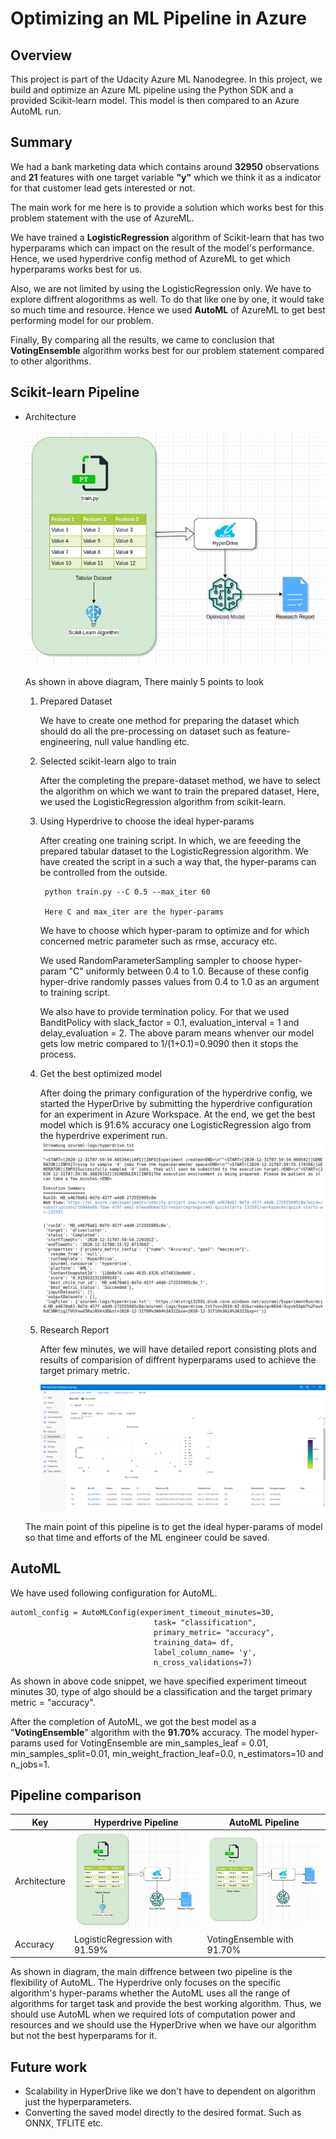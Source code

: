 # Optimizing an ML Pipeline in Azure

## Overview
This project is part of the Udacity Azure ML Nanodegree.
In this project, we build and optimize an Azure ML pipeline using the Python SDK and a provided Scikit-learn model.
This model is then compared to an Azure AutoML run.

## Summary

We had a bank marketing data which contains around <b>32950</b> observations and <b>21</b> features with one target variable <b>"y"</b> which we think it as a indicator for that customer lead gets interested or not.

The main work for me here is to provide a solution which works best for this problem statement with the use of AzureML.

We have trained a <b>LogisticRegression</b> algorithm of Scikit-learn that has two hyperparams which can impact on the result of the model's performance. Hence, we used hyperdrive config method of AzureML to get which hyperparams works best for us.

Also, we are not limited by using the LogisticRegression only. We have to explore diffrent alogorithms as well. To do that like one by one, it would take so much time and resource. Hence we used <b>AutoML</b> of AzureML to get best performing model for our problem.

Finally, By comparing all the results, we came to conclusion that <b>VotingEnsemble</b> algorithm works best for our problem statement compared to other algorithms.


## Scikit-learn Pipeline

- Architecture

    ![Architecture](./images/scikit-learn-pipeline.jpg)
    
    As shown in above diagram, There mainly 5 points to look
    1. Prepared Dataset
       
       We have to create one method for preparing the dataset which should do all the pre-processing on dataset such as feature-engineering, null value handling etc.
    2. Selected scikit-learn algo to train
       
       After the completing the prepare-dataset method, we have to select the algorithm  on which we want to train the prepared dataset, Here, we used the LogisticRegression algorithm from scikit-learn.
    3. Using Hyperdrive to choose the ideal hyper-params
    
        After creating one training script. In which, we are feeeding the prepared tabular dataset to the LogisticRegression algorithm. We have created the script in a such a way that, the hyper-params can be controlled from the outside.
                
            python train.py --C 0.5 --max_iter 60 
            
            Here C and max_iter are the hyper-params
                
        We have to choose which hyper-param to optimize and for which concerned  metric parameter such as rmse, accuracy etc. 
                    
        We used RandomParameterSampling sampler to choose hyper-param "C" uniformly between 0.4 to 1.0. Because of these config hyper-drive randomly passes values from 0.4 to 1.0 as an argument to training script.
        
        We also have to provide termination policy. For that we used BanditPolicy with slack_factor = 0.1, evaluation_interval = 1 and delay_evaluation = 2. The above param means whenver our model gets low metric compared to 1/(1+0.1)=0.9090 then it stops the process.         
    4. Get the best optimized model
        
        After doing the primary configuration of the hyperdrive config, we started the HyperDrive by submitting the hyperdrive configuration for an experiment in Azure Workspace. At the end, we get the best model which is 91.6% accuracy one LogisticRegression algo from the hyperdrive experiment run.
        ![hyper-drive-output](./images/hyper_drive_output.png)        
    5. Research Report
        
        After few minutes, we will have detailed report consisting plots and results of comparision of diffrent hyperparams used to achieve the target primary metric.
        
         ![hyper-drive-report](./images/metrics.PNG)
    
       
    
   The main point of this pipeline is to get the ideal hyper-params of model so that time and efforts of the ML engineer could be saved.


## AutoML

  We have used following configuration for AutoML.
    
    automl_config = AutoMLConfig(experiment_timeout_minutes=30,
                                    task= "classification",
                                    primary_metric= "accuracy",
                                    training_data= df,
                                    label_column_name= 'y',
                                    n_cross_validations=7)
                                    

  As shown in above code snippet, we have specified experiment timeout minutes 30, type of algo should be a classification and the target primary metric = "accuracy".
  
  After the completion of AutoML, we got the best model as a "<b>VotingEnsemble</b>" algorithm with the <b>91.70%</b> accuracy. The model hyper-params used for VotingEnsemble are  min_samples_leaf = 0.01, min_samples_split=0.01, min_weight_fraction_leaf=0.0, n_estimators=10 and n_jobs=1.
 

## Pipeline comparison



Key | Hyperdrive Pipeline | AutoML Pipeline
| ------------- | ------------- | ------------- 
Architecture | ![!hyperdrive](./images/scikit-learn-pipeline.jpg) | ![!hyperdrive](./images/automl_pipeline.jpg)
Accuracy | LogisticRegression with 91.59% | VotingEnsemble with 91.70%

As shown in diagram, the main diffrence between two pipeline is the flexibility of AutoML. The Hyperdrive only focuses on the specific algorithm's hyper-params whether the AutoML uses all the range of algorithms for target task and provide the best working algorithm.
Thus, we should use AutoML when we required lots of computation power and resources and we should use the HyperDrive when we have our algorithm but not the best hyperparams for it.

## Future work

- Scalability in HyperDrive like we don't have to dependent on algorithm just the hyperparameters.
- Converting the saved model directly to the desired format. Such as ONNX, TFLITE etc.

